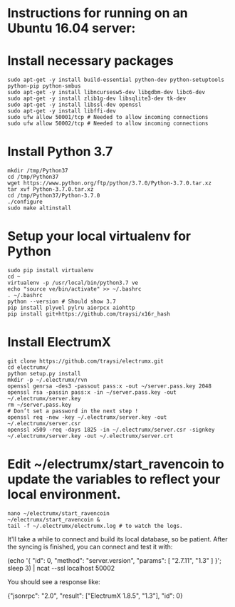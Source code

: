 # Instructions for running on an Ubuntu 16.04 server:

# Install necessary packages

	sudo apt-get -y install build-essential python-dev python-setuptools python-pip python-smbus
	sudo apt-get -y install libncursesw5-dev libgdbm-dev libc6-dev
	sudo apt-get -y install zlib1g-dev libsqlite3-dev tk-dev
	sudo apt-get -y install libssl-dev openssl
	sudo apt-get -y install libffi-dev
	sudo ufw allow 50001/tcp # Needed to allow incoming connections
	sudo ufw allow 50002/tcp # Needed to allow incoming connections

# Install Python 3.7

	mkdir /tmp/Python37
	cd /tmp/Python37
	wget https://www.python.org/ftp/python/3.7.0/Python-3.7.0.tar.xz
	tar xvf Python-3.7.0.tar.xz
	cd /tmp/Python37/Python-3.7.0
	./configure
	sudo make altinstall

# Setup your local virtualenv for Python

	sudo pip install virtualenv
	cd ~
	virtualenv -p /usr/local/bin/python3.7 ve 
	echo "source ve/bin/activate" >> ~/.bashrc
	. ~/.bashrc
	python --version # Should show 3.7
	pip install plyvel pylru aiorpcx aiohttp
	pip install git+https://github.com/traysi/x16r_hash

# Install ElectrumX

	git clone https://github.com/traysi/electrumx.git
	cd electrumx/
	python setup.py install
	mkdir -p ~/.electrumx/rvn
	openssl genrsa -des3 -passout pass:x -out ~/server.pass.key 2048
	openssl rsa -passin pass:x -in ~/server.pass.key -out ~/.electrumx/server.key
	rm ~/server.pass.key
	# Don’t set a password in the next step !
	openssl req -new -key ~/.electrumx/server.key -out ~/.electrumx/server.csr
	openssl x509 -req -days 1825 -in ~/.electrumx/server.csr -signkey ~/.electrumx/server.key -out ~/.electrumx/server.crt

# Edit ~/electrumx/start_ravencoin to update the variables to reflect your local environment.

	nano ~/electrumx/start_ravencoin
	~/electrumx/start_ravencoin &
	tail -f ~/.electrumx/electrumx.log # to watch the logs.

It'll take a while to connect and build its local database, so be patient. After the syncing is finished, you can connect and test it with:

(echo '{ "id": 0, "method": "server.version", "params": [ "2.7.11", "1.3" ] }'; sleep 3) | ncat --ssl localhost 50002

You should see a response like:

{"jsonrpc": "2.0", "result": ["ElectrumX 1.8.5", "1.3"], "id": 0}

